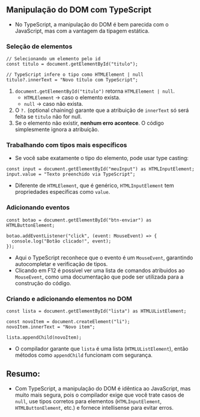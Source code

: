 ## Manipulação do DOM com TypeScript
- No TypeScript, a manipulação do DOM é bem parecida com o JavaScript, mas com a vantagem da tipagem estática.

### Seleção de elementos
```
// Selecionando um elemento pelo id
const titulo = document.getElementById("titulo");

// TypeScript infere o tipo como HTMLElement | null
titulo?.innerText = "Novo título com TypeScript";
```
1. ``document.getElementById("titulo")`` retorna ``HTMLElement | null``.
    - ``HTMLElement`` → caso o elemento exista.
    - ``null`` → caso não exista.
2. O ``?.`` (optional chaining) garante que a atribuição de ``innerText`` só será feita se ``titulo`` não for null.
3. Se o elemento não existir, **nenhum erro acontece**. O código simplesmente ignora a atribuição.

### Trabalhando com tipos mais específicos
- Se você sabe exatamente o tipo do elemento, pode usar type casting:
```
const input = document.getElementById("meuInput") as HTMLInputElement;
input.value = "Texto preenchido via TypeScript";
```
- Diferente de ``HTMLElement``, que é genérico, ``HTMLInputElement`` tem propriedades específicas como ``value``.

### Adicionando eventos
```
const botao = document.getElementById("btn-enviar") as HTMLButtonElement;

botao.addEventListener("click", (event: MouseEvent) => {
  console.log("Botão clicado!", event);
});
```
- Aqui o TypeScript reconhece que o evento é um ``MouseEvent``, garantindo autocompletar e verificação de tipos.
- Clicando em F12 é possível ver uma lista de comandos atribuidos ao ``MouseEvent``, como uma documentação que pode ser utilizada para a construção do código.

### Criando e adicionando elementos no DOM
```
const lista = document.getElementById("lista") as HTMLUListElement;

const novoItem = document.createElement("li");
novoItem.innerText = "Novo item";

lista.appendChild(novoItem);
```
- O compilador garante que ``lista`` é uma lista (``HTMLUListElement``), então métodos como ``appendChild`` funcionam com segurança.

## Resumo:
- Com TypeScript, a manipulação do DOM é idêntica ao JavaScript, mas muito mais segura, pois o compilador exige que você trate casos de ``null``, use tipos corretos para elementos (``HTMLInputElement``, ``HTMLButtonElement``, etc.) e fornece intellisense para evitar erros.
